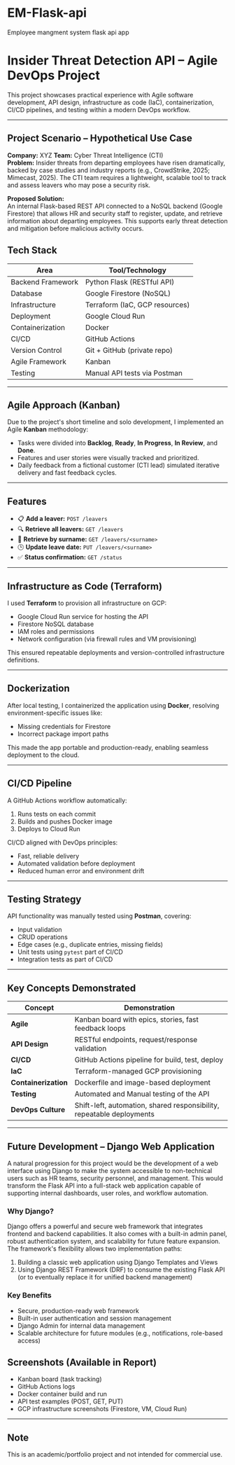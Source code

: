 # EM-Flask-api
Employee mangment system flask api app 

# Insider Threat Detection API – Agile DevOps Project

This project showcases practical experience with Agile software development, API design, infrastructure as code (IaC), containerization, CI/CD pipelines, and testing within a modern DevOps workflow.

---

## Project Scenario – Hypothetical Use Case

**Company:** XYZ 
**Team:** Cyber Threat Intelligence (CTI)  
**Problem:** Insider threats from departing employees have risen dramatically, backed by case studies and industry reports (e.g., CrowdStrike, 2025; Mimecast, 2025). The CTI team requires a lightweight, scalable tool to track and assess leavers who may pose a security risk.

**Proposed Solution:**  
An internal Flask-based REST API connected to a NoSQL backend (Google Firestore) that allows HR and security staff to register, update, and retrieve information about departing employees. This supports early threat detection and mitigation before malicious activity occurs.

## Tech Stack

| Area               | Tool/Technology              |
|--------------------|------------------------------|
| Backend Framework  | Python Flask (RESTful API)   |
| Database           | Google Firestore (NoSQL)     |
| Infrastructure     | Terraform (IaC, GCP resources)|
| Deployment         | Google Cloud Run             |
| Containerization   | Docker                       |
| CI/CD              | GitHub Actions               |
| Version Control    | Git + GitHub (private repo)  |
| Agile Framework    | Kanban                       |
| Testing            | Manual API tests via Postman |

---

## Agile Approach (Kanban)

Due to the project's short timeline and solo development, I implemented an Agile **Kanban** methodology:
- Tasks were divided into **Backlog**, **Ready**, **In Progress**, **In Review**, and **Done**.
- Features and user stories were visually tracked and prioritized.
- Daily feedback from a fictional customer (CTI lead) simulated iterative delivery and fast feedback cycles.



---

## Features

- 📋 **Add a leaver:** `POST /leavers`
- 🔍 **Retrieve all leavers:** `GET /leavers`
- 🧑 **Retrieve by surname:** `GET /leavers/<surname>`
- 🕒 **Update leave date:** `PUT /leavers/<surname>`
- ✅ **Status confirmation:** `GET /status`

---

##  Infrastructure as Code (Terraform)

I used **Terraform** to provision all infrastructure on GCP:
- Google Cloud Run service for hosting the API
- Firestore NoSQL database
- IAM roles and permissions
- Network configuration (via firewall rules and VM provisioning)

This ensured repeatable deployments and version-controlled infrastructure definitions.

---

##  Dockerization

After local testing, I containerized the application using **Docker**, resolving environment-specific issues like:
- Missing credentials for Firestore
- Incorrect package import paths

This made the app portable and production-ready, enabling seamless deployment to the cloud.

---

## CI/CD Pipeline

A GitHub Actions workflow automatically:
1. Runs tests on each commit
2. Builds and pushes Docker image
3. Deploys to Cloud Run

CI/CD aligned with DevOps principles:
- Fast, reliable delivery
- Automated validation before deployment
- Reduced human error and environment drift

---

## Testing Strategy

API functionality was manually tested using **Postman**, covering:
- Input validation
- CRUD operations
- Edge cases (e.g., duplicate entries, missing fields)
- Unit tests using `pytest` part of CI/CD
- Integration tests as part of CI/CD

---

## Key Concepts Demonstrated

| Concept         | Demonstration                                                                 |
|-----------------|--------------------------------------------------------------------------------|
| **Agile**       | Kanban board with epics, stories, fast feedback loops                          |
| **API Design**  | RESTful endpoints, request/response validation                                 |
| **CI/CD**       | GitHub Actions pipeline for build, test, deploy                                |
| **IaC**         | Terraform-managed GCP provisioning                                             |
| **Containerization** | Dockerfile and image-based deployment                                     |
| **Testing**     | Automated and Manual testing of the API                  |
| **DevOps Culture** | Shift-left, automation, shared responsibility, repeatable deployments       |

---

## Future Development – Django Web Application

A natural progression for this project would be the development of a web interface using Django to make the system accessible to non-technical users such as HR teams, security personnel, and management. This would transform the Flask API into a full-stack web application capable of supporting internal dashboards, user roles, and workflow automation.

### Why Django?

Django offers a powerful and secure web framework that integrates frontend and backend capabilities. It also comes with a built-in admin panel, robust authentication system, and scalability for future feature expansion. The framework's flexibility allows two implementation paths:

1. Building a classic web application using Django Templates and Views
2. Using Django REST Framework (DRF) to consume the existing Flask API (or to eventually replace it for unified backend management)

### Key Benefits

- Secure, production-ready web framework
- Built-in user authentication and session management
- Django Admin for internal data management
- Scalable architecture for future modules (e.g., notifications, role-based access)

## Screenshots (Available in Report)

- Kanban board (task tracking)
- GitHub Actions logs
- Docker container build and run
- API test examples (POST, GET, PUT)
- GCP infrastructure screenshots (Firestore, VM, Cloud Run)

---

## Note

This is an academic/portfolio project and not intended for commercial use.

